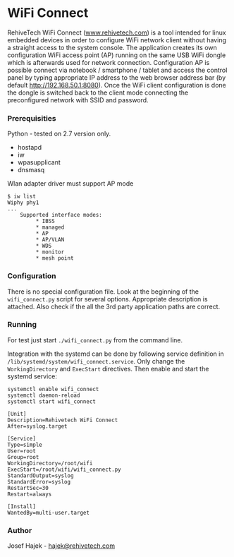 # WiFi Connect

RehiveTech WiFi Connect (www.rehivetech.com) is a tool intended for linux embedded devices in order to configure WiFi network client without having a straight access to the system console. The application creates its own configuration WiFi access point (AP) running on the same USB WiFi dongle which is afterwards used for network connection. Configuration AP is possible connect via notebook / smartphone / tablet and access the control panel by typing appropriate IP address to the web browser address bar (by default http://192.168.50.1:8080). Once the WiFi client configuration is done the dongle is switched back to the client mode connecting the preconfigured network with SSID and password.


### Prerequisities

 Python - tested on 2.7 version only.

 - hostapd
 - iw
 - wpasupplicant
 - dnsmasq

 Wlan adapter driver must support AP mode

```
$ iw list
Wiphy phy1
...
	Supported interface modes:
		 * IBSS
		 * managed
		 * AP
		 * AP/VLAN
		 * WDS
		 * monitor
		 * mesh point
```

### Configuration

There is no special configuration file. Look at the beginning of the `wifi_connect.py` script for several options. Appropriate description is attached. Also check if the all the 3rd party application paths are correct.

### Running

For test just start `./wifi_connect.py` from the command line.

Integration with the systemd can be done by following service definition in `/lib/systemd/system/wifi_connect.service`. Only change the `WorkingDirectory` and `ExecStart` directives. Then enable and start the systemd service:

```
systemctl enable wifi_connect
systemctl daemon-reload
systemctl start wifi_connect
```

```
[Unit]
Description=Rehivetech WiFi Connect
After=syslog.target

[Service]
Type=simple
User=root
Group=root
WorkingDirectory=/root/wifi
ExecStart=/root/wifi/wifi_connect.py
StandardOutput=syslog
StandardError=syslog
RestartSec=30
Restart=always

[Install]
WantedBy=multi-user.target
```

### Author

Josef Hajek -  <hajek@rehivetech.com>
